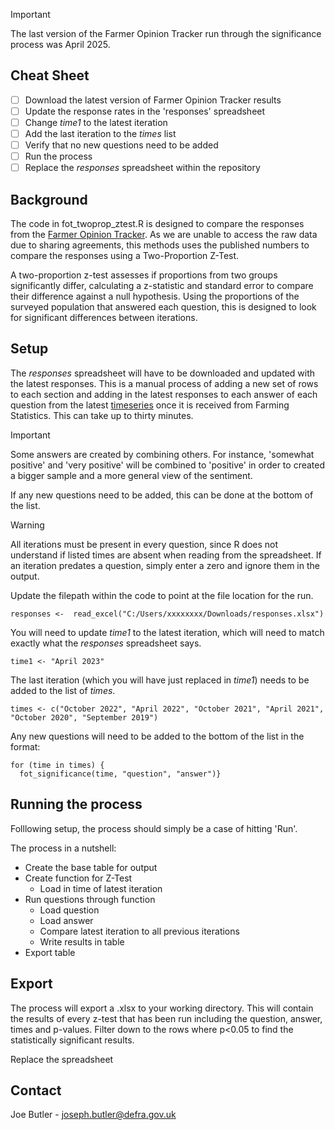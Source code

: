 > [!IMPORTANT]
> The last version of the Farmer Opinion Tracker run through the significance process was April 2025.

## Cheat Sheet
- [ ] Download the latest version of Farmer Opinion Tracker results
- [ ] Update the response rates in the 'responses' spreadsheet
- [ ] Change _time1_ to the latest iteration
- [ ] Add the last iteration to the _times_ list
- [ ] Verify that no new questions need to be added
- [ ] Run the process
- [ ] Replace the _responses_ spreadsheet within the repository

## Background

The code in fot_twoprop_ztest.R is designed to compare the responses from the [Farmer Opinion Tracker](https://www.gov.uk/government/collections/farmer-opinion-tracker). As we are unable to access the raw data due to sharing agreements, this methods uses the published numbers to compare the responses using a Two-Proportion Z-Test.

A two-proportion z-test assesses if proportions from two groups significantly differ, calculating a z-statistic and standard error to compare their difference against a null hypothesis. Using the proportions of the surveyed population that answered each question, this is designed to look for significant differences between iterations. 

## Setup

The _responses_ spreadsheet will have to be downloaded and updated with the latest responses. This is a manual process of adding a new set of rows to each section and adding in the latest responses to each answer of each question from the latest [timeseries](https://www.gov.uk/government/statistical-data-sets/farmer-opinion-tracker-for-england) once it is received from Farming Statistics. This can take up to thirty minutes.

> [!IMPORTANT]
> Some answers are created by combining others. For instance, 'somewhat positive' and 'very positive' will be combined to 'positive' in order to created a bigger sample and a more general view of the sentiment.

If any new questions need to be added, this can be done at the bottom of the list. 

> [!WARNING]
> All iterations must be present in every question, since R does not understand if listed times are absent when reading from the spreadsheet. If an iteration predates a question, simply enter a zero and ignore them in the output.

Update the filepath within the code to point at the file location for the run.
```
responses <-  read_excel("C:/Users/xxxxxxxx/Downloads/responses.xlsx")
```

You will need to update _time1_ to the latest iteration, which will need to match exactly what the _responses_ spreadsheet says.
```
time1 <- "April 2023"
```

The last iteration (which you will have just replaced in _time1_) needs to be added to the list of _times_.
```
times <- c("October 2022", "April 2022", "October 2021", "April 2021", "October 2020", "September 2019")
```

Any new questions will need to be added to the bottom of the list in the format:

```
for (time in times) {
  fot_significance(time, "question", "answer")}
```

## Running the process

Folllowing setup, the process should simply be a case of hitting 'Run'.

The process in a nutshell:

- Create the base table for output
- Create function for Z-Test
  - Load in time of latest iteration
- Run questions through function
  - Load question
  - Load answer
  - Compare latest iteration to all previous iterations
  - Write results in table
- Export table   

## Export
The process will export a .xlsx to your working directory. This will contain the results of every z-test that has been run including the question, answer, times and p-values. Filter down to the rows where p<0.05 to find the statistically significant results.

Replace the spreadsheet

## Contact

Joe Butler - joseph.butler@defra.gov.uk
